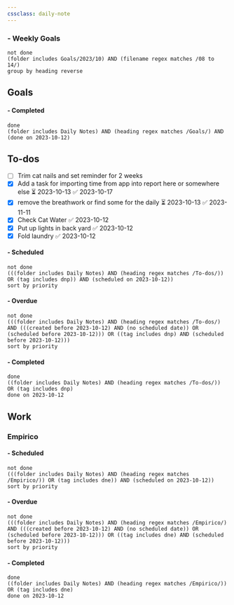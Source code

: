 ```yaml
---
cssclass: daily-note
---
```

### - Weekly Goals
```tasks
not done
(folder includes Goals/2023/10) AND (filename regex matches /08 to 14/)
group by heading reverse
```
## Goals

#### - Completed
```tasks
done
(folder includes Daily Notes) AND (heading regex matches /Goals/) AND (done on 2023-10-12)
```
## To-dos
- [ ] Trim cat nails and set reminder for 2 weeks
- [x] Add a task for importing time from app into report here or somewhere else ⏳ 2023-10-13 ✅ 2023-10-17
- [x] remove the breathwork or find some for the daily ⏳ 2023-10-13 ✅ 2023-11-11
- [x] Check Cat Water ✅ 2023-10-12
- [x] Put up lights in back yard ✅ 2023-10-12
- [x] Fold laundry ✅ 2023-10-12

#### - Scheduled
```tasks
not done
(((folder includes Daily Notes) AND (heading regex matches /To-dos/)) OR (tag includes dnp)) AND (scheduled on 2023-10-12))
sort by priority
```
#### - Overdue
```tasks
not done
(((folder includes Daily Notes) AND (heading regex matches /To-dos/) AND (((created before 2023-10-12) AND (no scheduled date)) OR (scheduled before 2023-10-12))) OR ((tag includes dnp) AND (scheduled before 2023-10-12)))
sort by priority
```
#### - Completed
```tasks
done
((folder includes Daily Notes) AND (heading regex matches /To-dos/)) OR (tag includes dnp)
done on 2023-10-12
```
## Work
### Empirico

#### - Scheduled
```tasks
not done
(((folder includes Daily Notes) AND (heading regex matches /Empirico/)) OR (tag includes dne)) AND (scheduled on 2023-10-12))
sort by priority
```
#### - Overdue
```tasks
not done
(((folder includes Daily Notes) AND (heading regex matches /Empirico/) AND (((created before 2023-10-12) AND (no scheduled date)) OR (scheduled before 2023-10-12))) OR ((tag includes dne) AND (scheduled before 2023-10-12)))
sort by priority
```
#### - Completed
```tasks
done
((folder includes Daily Notes) AND (heading regex matches /Empirico/)) OR (tag includes dne)
done on 2023-10-12
```

